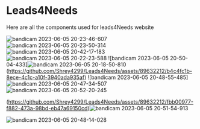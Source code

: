 # Leads4Needs 
Here are all the components used for leads4Needs website 


![bandicam 2023-06-05 20-23-46-607](https://github.com/Shrey4299/Leads4Needs/assets/89632212/0372dbd6-0778-4d27-b0a6-c1ef1ffafb74)
![bandicam 2023-06-05 20-23-50-314](https://github.com/Shrey4299/Leads4Needs/assets/89632212/3c54c8b5-7a47-4832-8de6-7717d4d14a93)
![bandicam 2023-06-05 20-42-17-183](https://github.com/Shrey4299/Leads4Needs/assets/89632212/64eaa596-3ef2-46de-8adf-98b2788b5463)
![bandicam 2023-06-05 20-22-23-588](https://github.com/Shrey4299/Leads4Needs/assets/89632212/64377f00-204c-4a67-93be-0d4a61624b01)
![bandicam 2023-06-05 20-50-04-433]![bandicam 2023-06-05 20-18-50-810](https://github.com/Shrey4299/Leads4Needs/assets/89632212/bb887c8d-8667-4543-a55f-0de4409eb91f)
(https://github.com/Shrey4299/Leads4Needs/assets/89632212/b4c4fc1b-8ece-4c1c-a10f-3940ada935af)
![bandicam 2023-06-05 20-48-55-485]![bandicam 2023-06-05 20-47-34-507](https://github.com/Shrey4299/Leads4Needs/assets/89632212/e85ed8a7-564e-42d7-a914-135a6b938a54)![bandicam 2023-06-05 20-52-20-245](https://github.com/Shrey4299/Leads4Needs/assets/89632212/d51486a1-f138-44a1-8d9a-1156f17f67d9)

(https://github.com/Shrey4299/Leads4Needs/assets/89632212/fbb00977-f882-473a-98bd-eb47a69150cd)![bandicam 2023-06-05 20-51-54-913](https://github.com/Shrey4299/Leads4Needs/assets/89632212/93e3a7b7-26b3-49e9-bbd0-92fc6bc071f7)

![bandicam 2023-06-05 20-48-14-028](https://github.com/Shrey4299/Leads4Needs/assets/89632212/605a7a53-921f-4f6a-b936-a76ee69bc2ce)
